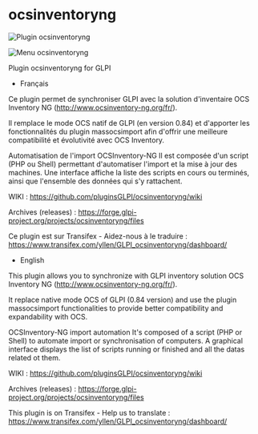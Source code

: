 # ocsinventoryng

![Plugin ocsinventoryng](https://github.com/pluginsGLPI/ocsinventoryng/blob/master/ocsinventoryng.png?raw=true "Plugin ocsinventoryng")

![Menu ocsinventoryng](https://raw.githubusercontent.com/pluginsGLPI/ocsinventoryng/master/wiki/menu.png "Menu ocsinventoryng")

Plugin ocsinventoryng for GLPI

* Français

Ce plugin permet de synchroniser GLPI avec la solution d'inventaire OCS Inventory NG (http://www.ocsinventory-ng.org/fr/).

Il remplace le mode OCS natif de GLPI (en version 0.84) et d'apporter les fonctionnalités du plugin massocsimport afin d'offrir une meilleure compatibilité et évolutivité avec OCS Inventory.

Automatisation de l'import OCSInventory-NG
Il est composée d'un script (PHP ou Shell) permettant d'automatiser l'import et la mise à jour des machines.
Une interface affiche la liste des scripts en cours ou terminés, ainsi que l'ensemble des données qui s'y rattachent.

WIKI : https://github.com/pluginsGLPI/ocsinventoryng/wiki

Archives (releases) : https://forge.glpi-project.org/projects/ocsinventoryng/files

Ce plugin est sur Transifex - Aidez-nous à le traduire : https://www.transifex.com/yllen/GLPI_ocsinventoryng/dashboard/

* English

This plugin allows you to synchronize with GLPI inventory solution OCS Inventory NG (http://www.ocsinventory-ng.org/fr/).

It replace native mode OCS of GLPI (0.84 version) and use the plugin massocsimport functionalities to provide better compatibility and expandability with OCS.

OCSInventory-NG import automation
It's composed of a script (PHP or Shell) to automate import or synchronisation of computers.
A graphical interface displays the list of scripts running or finished and all the datas related ot them.

WIKI : https://github.com/pluginsGLPI/ocsinventoryng/wiki

Archives (releases) : https://forge.glpi-project.org/projects/ocsinventoryng/files

This plugin is on Transifex - Help us to translate : https://www.transifex.com/yllen/GLPI_ocsinventoryng/dashboard/

